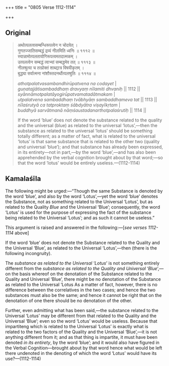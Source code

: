 +++
title = "0805 Verse 1112-1114"

+++
## Original 
>
> अथोत्पलत्वसम्बन्धिरूपत्वेन न चोदयेत् ।  
> गुणतज्जातिसम्बद्धं द्रव्यं नीलमिति ध्वनिः ॥ १११२ ॥  
> स्यान्नामोत्पलतायोगिरूपत्वमतदात्मकम् ।  
> उत्पलत्वेन सम्बद्धं त्वाभ्यां सम्बद्धमेव तत् ॥ १११३ ॥  
> नीलश्रुत्या च तत्प्रोक्तं शाब्द्यात्र विषयीकृतम् ।  
> बुद्ध्या सर्वात्मना नांशौस्तदनर्थोत्पलश्रुतिः ॥ १११४ ॥ 
>
> *athotpalatvasambandhirūpatvena na codayet* \|  
> *guṇatajjātisambaddhaṃ dravyaṃ nīlamiti dhvaniḥ* \|\| 1112 \|\|  
> *syānnāmotpalatāyogirūpatvamatadātmakam* \|  
> *utpalatvena sambaddhaṃ tvābhyāṃ sambaddhameva tat* \|\| 1113 \|\|  
> *nīlaśrutyā ca tatproktaṃ śābdyātra viṣayīkṛtam* \|  
> *buddhyā sarvātmanā nāṃśaustadanarthotpalaśrutiḥ* \|\| 1114 \|\| 
>
> If the word ‘blue’ does not denote the substance related to the quality and the universal (blue) as related to the universal ‘lotus’,—then the substance as related to the universal ‘lotus’ should be something totally different; as a matter of fact, what is related to the universal ‘lotus’ is that same substance that is related to the other two (quality and universal ‘blue’); and that substance has already been expressed, in its entirety—not in part,—by the word ‘blue’,—and has also been apprehended by the verbal cognition brought about by that word;—so that the word ‘lotus’ would be entirely useless.—(1112-1114)



## Kamalaśīla

The following might be urged:—“Though the same Substance is denoted by the word ‘blue’, and also by the word ‘Lotus’,—yet the word ‘blue’ denotes the Substance, not as something related to the Universal ‘Lotus’, but as related to the Quality *Blue* and the Universal ‘Blue’; consequently, the word ‘Lotus’ is used for the purpose of expressing the fact of the substance being related to the Universal ‘Lotus’; and as such it cannot be useless.”

This argument is raised and answered in the following:—[*see verses 1112-1114* above]

If the word ‘blue’ does not denote the Substance related to the Quality and the Universal ‘Blue’, as related to the Universal ‘Lotus’,—then (there is the following incongruity).

The *substance* *as related to the Universal* ‘*Lotus*’ is not something entirely different from the *substance as related to the Quality and Universal* ‘*Blue*’,—on the basis whereof on the denotation of the Substance related to the Quality and Universal ‘Blue’, there might be no denotation of the Substance as related to the Universal ‘Lotus As a matter of fact, however, there is no difference between the correlatives in the two cases; and hence the two substances must also be the same; and hence it cannot be right that on the denotation of one there should be no denotation of the other.

Further, even admitting what has been said,—the substance related to the Universal ‘Lotus’ may be different from that related to the Quality and the Universal ‘Blue’; even so the word ‘Lotus’ would be useless. Because that impartiteng which is related to the Universal ‘Lotus’ is exactly what is related to the two factors of the Quality and the Universal ‘Blue’,—it is not anything different from it; and as that thing is impartite, it must have been denoted *in its entirety*, by the word ‘blue’; and it would also have figured in the Verbal Cognition—brought about by that word hence what would be left there undenoted in the denoting of which the word ‘Lotus’ would have its use?—(1112-1114)


